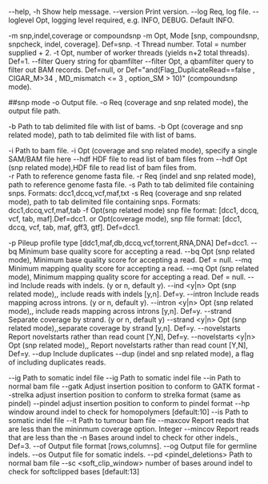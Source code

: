 
--help, -h      Show help message.
--version       Print version.
--log           Req, log file.
--loglevel     	Opt, logging level required, e.g. INFO, DEBUG. Default INFO.

-m              snp,indel,coverage or compoundsnp
-m <mode>	Opt, Mode [snp, compoundsnp, snpcheck, indel, coverage]. Def=snp.
-t              Thread number. Total = number supplied + 2.
-t <threads>	Opt, number of worker threads (yields n+2 total threads). Def=1.
--filter        Query string for qbamfilter
--filter <filter> Opt, a qbamfilter query to filter out BAM records. Def=null, or Def="and(Flag_DuplicateRead==false , CIGAR_M>34 , MD_mismatch <= 3 , option_SM > 10)" (compoundsnp mode).



##snp mode
-o              Output file.
-o <output> 	Req (coverage and snp related mode), the output file path.

-b              Path to tab delimited file with list of bams.
-b <bam list>   Opt (coverage and snp related mode),  path to tab delimited file with list of bams.

-i              Path to bam file.
-i <bam file> 	Opt (coverage and snp related mode), specify a single SAM/BAM file here
--hdf           HDF file to read list of bam files from
--hdf <hdf file> Opt (snp related mode),HDF file to read list of bam files from.          
-r              Path to reference genome fasta file.
-r <reference file>  Req (indel and snp related mode), path to reference genome fasta file.
-s              Path to tab delimited file containing snps. Formats: dcc1,dccq,vcf,maf,txt
-s <snp file> Req (coverage and snp related mode), path to tab delimited file containing snps. Formats: dcc1,dccq,vcf,maf,tab
-f <format>	Opt(snp related mode) snp file format: [dcc1, dccq, vcf, tab, maf].Def=dcc1. or
		Opt(coverage mode), snp file format: [dcc1, dccq, vcf, tab, maf, gff3, gtf]. Def=dcc1. 



-p <???>             Pileup profile type [ddc1,maf,db,dccq,vcf,torrent,RNA,DNA] Def=dcc1.
--bq            Minimum base quality score for accepting a read.
--bq <basequality>	Opt (snp related mode), Minimum base quality score for accepting a read. Def = null.
--mq            Minimum mapping quality score for accepting a read.
--mq <mapping quality>	Opt (snp related mode), Minimum mapping quality score for accepting a read. Def = null.
--ind           Include reads with indels. (y or n, default y).
--ind <y|n>	Opt (snp related mode),, include reads with indels [y,n]. Def=y.
--intron        Include reads mapping across introns. (y or n, default y).
--intron <y|n>  Opt (snp related mode),, include reads mapping across introns [y,n]. Def=y.
--strand        Separate coverage by strand. (y or n, default y)
--strand <y|n>  Opt (snp related mode),,separate coverage by strand [y,n]. Def=y.
--novelstarts   Report novelstarts rather than read count [Y,N], Def=y.
--novelstarts <y|n> Opt (snp related mode),, Report novelstarts rather than read count [Y,N], Def=y.
--dup           Include duplicates
--dup           (indel and snp related mode), a flag of including duplicates reads. 




--ig            Path to somatic indel file
--ig <dcc1>           Path to somatic indel file
--in            Path to normal bam file
--gatk          Adjust insertion position to conform to GATK format
--strelka       adjust insertion position to conform to strelka format (same as pindel)
--pindel        adjust insertion position to conform to pindel format
--hp            window around indel to check for homopolymers  [default:10]
--is            Path to somatic indel file
--it            Path to tumour bam file
--maxcov        Report reads that are less than the mininmum coverage option. Integer
--mincov        Report reads that are less than the
-n              Bases around indel to check for other indels., Def=3.
--of            Output file format [rows,columns].
--og            Output file for germline indels.
--os            Output file for somatic indels.
--pd            <pindel_deletions> Path to normal bam file
--sc            <soft_clip_window> number of bases around indel to check for softclipped bases [default:13]
